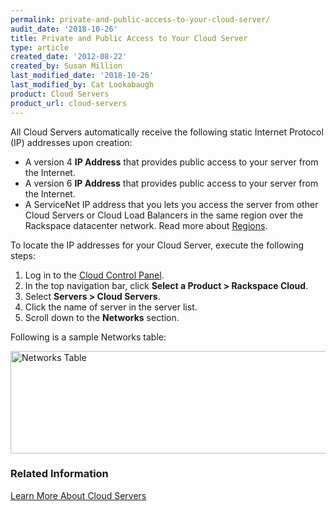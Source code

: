 ```yaml
---
permalink: private-and-public-access-to-your-cloud-server/
audit_date: '2018-10-26'
title: Private and Public Access to Your Cloud Server
type: article
created_date: '2012-08-22'
created_by: Susan Million
last_modified_date: '2018-10-26'
last_modified_by: Cat Lookabaugh
product: Cloud Servers
product_url: cloud-servers
---
```


All Cloud Servers automatically receive the following static Internet Protocol
(IP) addresses upon creation:

-   A version 4 **IP Address** that provides public access to your
    server from the Internet.
-   A version 6 **IP Address** that provides public access to your
    server from the Internet.
-   A ServiceNet IP address that you lets you access the server from
    other Cloud Servers or Cloud Load Balancers in the same region over
    the Rackspace datacenter network. Read more about
    [Regions](/how-to/about-regions).

To locate the IP addresses for your Cloud Server, execute the following steps:

1.  Log in to the [Cloud Control Panel](https://login.rackspace.com).
2.  In the top navigation bar, click **Select a Product > Rackspace Cloud**.
3.  Select **Servers > Cloud Servers**.
4.  Click the name of server in the server list.
5.  Scroll down to the **Networks** section.

Following is a sample Networks table:

<img src="{% asset_path cloud-servers/private-and-public-access-to-your-cloud-server/Networks%20Table.png %}" alt="Networks Table" width="662" height="164" />

### Related Information

[Learn More About Cloud Servers](/how-to/learn-more-about-cloud-servers)
